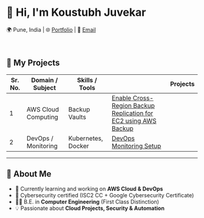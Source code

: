 # 👋 Hi, I'm Koustubh Juvekar  

   🌍 Pune, India | 
   🌐 <a href="https://www.koustubh18.site" target="_blank">Portfolio</a> | 
   📧 <a href="mailto:koustubhjuvekar07@gmail.com">Email</a>

<br>

## 📑 My Projects
<table>
  <thead>
    <tr>
      <th>Sr. No.</th>
      <th>Domain / Subject</th>
      <th>Skills / Tools<th>
      <th>Projects</th>
    </tr>
  </thead>
  <tbody>
    <tr>
      <td>1</td>
      <td>AWS Cloud Computing</td>
      <td>Backup Vaults</td>
      <td><a href="https://github.com/koustubhjuvekar/My-Projects/tree/d77d8dc30f6f315d006c1905d5e9dd41f419c6aa/Project%20-%201" target="_blank">Enable Cross-Region Backup Replication for EC2 using AWS Backup</a></td>
    </tr>
    <tr>
      <td>2</td>
      <td>DevOps / Monitoring</td>
      <td>Kubernetes, Docker</td>
      <td><a href="https://github.com/username/devops-monitoring" target="_blank">DevOps Monitoring Setup</a></td>
    </tr>
  </tbody>
</table>


---

## 🚀 About Me  
- 🌱 Currently learning and working on **AWS Cloud & DevOps**  
- 🔐 Cybersecurity certified (ISC2 CC + Google Cybersecurity Certificate)  
- 👨‍🎓 B.E. in **Computer Engineering** (First Class Distinction)  
- 💡 Passionate about **Cloud Projects, Security & Automation**  
